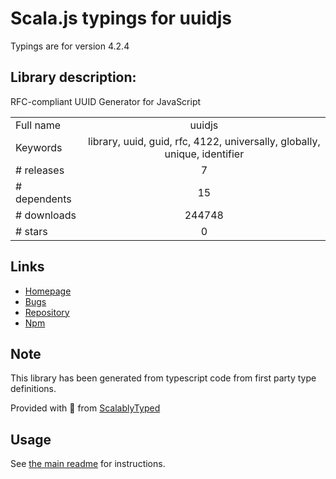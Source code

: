 
# Scala.js typings for uuidjs

Typings are for version 4.2.4

## Library description:
RFC-compliant UUID Generator for JavaScript

|                    |                 |
| ------------------ | :-------------: |
| Full name          | uuidjs |
| Keywords           | library, uuid, guid, rfc, 4122, universally, globally, unique, identifier |
| # releases         | 7 |
| # dependents       | 15 |
| # downloads        | 244748 |
| # stars            | 0 |

## Links
- [Homepage](https://github.com/LiosK/UUID.js)
- [Bugs](https://github.com/LiosK/UUID.js/issues)
- [Repository](https://github.com/LiosK/UUID.js)
- [Npm](https://www.npmjs.com/package/uuidjs)
    


## Note
This library has been generated from typescript code from first party type definitions.

Provided with :purple_heart: from [ScalablyTyped](https://github.com/oyvindberg/ScalablyTyped)

## Usage
See [the main readme](../../readme.md) for instructions.


